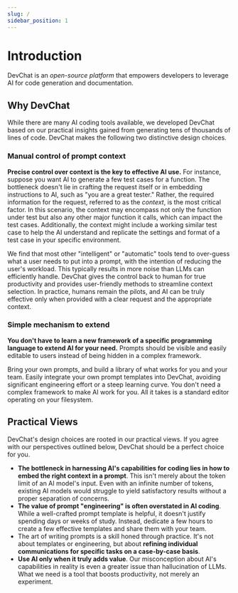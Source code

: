 ```yaml
---
slug: /
sidebar_position: 1
---
```


# Introduction

DevChat is an *open-source platform* that empowers developers to leverage AI for code generation and documentation.

## Why DevChat

While there are many AI coding tools available, we developed DevChat based on our practical insights gained from generating tens of thousands of lines of code. DevChat makes the following two distinctive design choices.

### Manual control of prompt context

**Precise control over context is the key to effective AI use.**
For instance, suppose you want AI to generate a few test cases for a function.
The bottleneck doesn't lie in crafting the request itself or in embedding instructions to AI, such as "you are a great tester."
Rather, the required information for the request, referred to as the *context*, is the most critical factor.
In this scenario, the context may encompass not only the function under test but also any other major function it calls, which can impact the test cases.
Additionally, the context might include a working similar test case to help the AI understand and replicate the settings and format of a test case in your specific environment.

We find that most other "intelligent" or "automatic" tools tend to over-guess what a user needs to put into a prompt, with the intention of reducing the user's workload.
This typically results in more noise than LLMs can efficiently handle.
DevChat gives the control back to human for true productivity and provides user-friendly methods to streamline context selection.
In practice, humans remain the pilots, and AI can be truly effective only when provided with a clear request and the appropriate context.

### Simple mechanism to extend

**You don't have to learn a new framework of a specific programming language to extend AI for your need.**
Prompts should be visible and easily editable to users instead of being hidden in a complex framework.

Bring your own prompts, and build a library of what works for you and your team. Easily integrate your own prompt templates into DevChat, avoiding significant engineering effort or a steep learning curve. You don't need a complex framework to make AI work for you. All it takes is a standard editor operating on your filesystem.

## Practical Views

DevChat's design choices are rooted in our practical views. If you agree with our perspectives outlined below, DevChat should be a perfect choice for you.

- **The bottleneck in harnessing AI's capabilities for coding lies in how to embed the right context in a prompt**. This isn't merely about the token limit of an AI model's input. Even with an infinite number of tokens, existing AI models would struggle to yield satisfactory results without a proper separation of concerns.
- **The value of prompt "engineering" is often overstated in AI coding**. While a well-crafted prompt template is helpful, it doesn't justify spending days or weeks of study. Instead, dedicate a few hours to create a few effective templates and share them with your team.
- The art of writing prompts is a skill honed through practice. It's not about templates or engineering, but about **refining individual communications for specific tasks on a case-by-case basis**.
- **Use AI only when it truly adds value**. Our misconception about AI's capabilities in reality is even a greater issue than hallucination of LLMs. What we need is a tool that boosts productivity, not merely an experiment.
